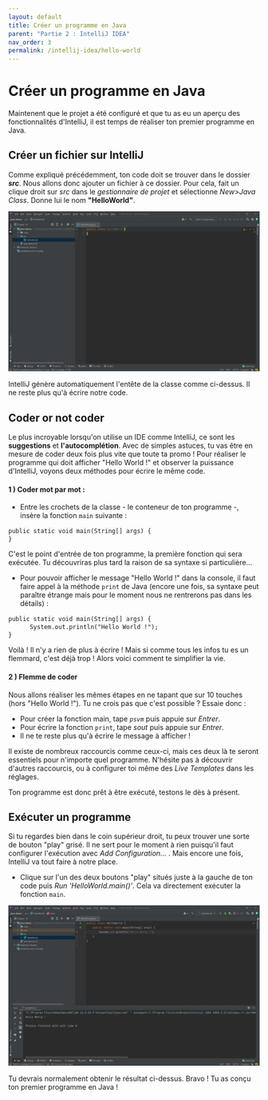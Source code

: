 ```yaml
---
layout: default
title: Créer un programme en Java
parent: "Partie 2 : IntelliJ IDEA"
nav_order: 3
permalink: /intellij-idea/hello-world
---
```


# Créer un programme en Java

Maintenent que le projet a été configuré et que tu as eu un aperçu des fonctionnalités d'IntelliJ, il est temps de réaliser ton premier programme en Java.

## Créer un fichier sur IntelliJ
Comme expliqué précédemment, ton code doit se trouver dans le dossier ***src***. Nous allons donc ajouter un fichier à ce dossier. Pour cela, fait un clique droit sur *src* dans le *gestionnaire de projet* et sélectionne *New*>*Java Class*. Donne lui le nom **"HelloWorld"**.

![Création du fichier](../assets/file-created.png)

IntelliJ génère automatiquement l'entête de la classe comme ci-dessus. Il ne reste plus qu'à écrire notre code.

## Coder or not coder
Le plus incroyable lorsqu'on utilise un IDE comme IntelliJ, ce sont les **suggestions** et **l'autocomplétion**. Avec de simples astuces, tu vas être en mesure de coder deux fois plus vite que toute ta promo ! Pour réaliser le programme qui doit afficher "Hello World !" et observer la puissance d'IntelliJ, voyons deux méthodes pour écrire le même code.

#### 1 ) Coder mot par mot :
* Entre les crochets de la classe - le conteneur de ton programme -, insère la fonction `main` suivante :
```
public static void main(String[] args) {
}
```
C'est le point d'entrée de ton programme, la première fonction qui sera exécutée. Tu découvriras plus tard la raison de sa syntaxe si particulière...

* Pour pouvoir afficher le message "Hello World !" dans la console, il faut faire appel à la méthode `print` de Java (encore une fois, sa syntaxe peut paraître étrange mais pour le moment nous ne rentrerons pas dans les détails) :
```
public static void main(String[] args) {
      System.out.println("Hello World !");
}
```
Voilà ! Il n'y a rien de plus à écrire ! Mais si comme tous les infos tu es un flemmard, c'est déjà trop ! Alors voici comment te simplifier la vie.

#### 2 ) Flemme de coder
Nous allons réaliser les mêmes étapes en ne tapant que sur 10 touches (hors "Hello World !"). Tu ne crois pas que c'est possible ? Essaie donc :

* Pour créer la fonction main, tape *`psvm`* puis appuie sur *Entrer*.
* Pour écrire la fonction `print`, tape *sout* puis appuie sur *Entrer*.
* Il ne te reste plus qu'à écrire le message à afficher !

Il existe de nombreux raccourcis comme ceux-ci, mais ces deux là te seront essentiels pour n'importe quel programme. N'hésite pas à découvrir d'autres raccourcis, ou à configurer toi même des *Live Templates* dans les réglages.


Ton programme est donc prêt à être exécuté, testons le dès à présent.

## Exécuter un programme

Si tu regardes bien dans le coin supérieur droit, tu peux trouver une sorte de bouton "play" grisé. Il ne sert pour le moment à rien puisqu'il faut configurer l'exécution avec *Add Configuration...* . Mais encore une fois, IntelliJ va tout faire à notre place.

* Clique  sur l'un des deux boutons "play" situés juste à la gauche de ton code puis *Run 'HelloWorld.main()'*. Cela va directement exécuter la fonction `main`.

![Résultat d'exécution du programme](../assets/hello-world.png)

Tu devrais normalement obtenir le résultat ci-dessus. Bravo ! Tu as conçu ton premier programme en Java !

